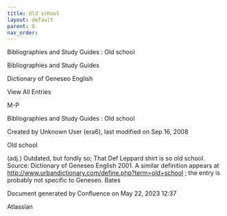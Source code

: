 ```yaml
---
title: Old school
layout: default
parent: O
nav_order:
---
```


Bibliographies and Study Guides : Old school

Bibliographies and Study Guides

Dictionary of Geneseo English

View All Entries

M-P

Bibliographies and Study Guides : Old school

Created by  Unknown User (era6), last modified on Sep 16, 2008

Old school

(adj.) Outdated, but fondly so; That Def Leppard shirt is so old school. Source: Dictionary of Geneseo English 2001. A similar definition appears at http://www.urbandictionary.com/define.php?term=old+school ; the entry is probably not specific to Geneseo. Bates

Document generated by Confluence on May 22, 2023 12:37

Atlassian
